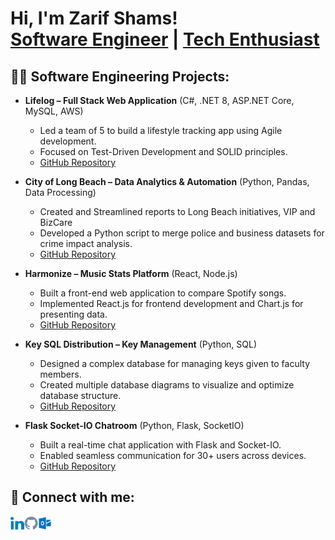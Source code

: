 # Hi, I'm Zarif Shams!<br>[Software Engineer](https://github.com/Zarifzz) | [Tech Enthusiast](https://www.linkedin.com/in/zarifshams/)

## 👨‍💻 Software Engineering Projects:

- **Lifelog – Full Stack Web Application** (C#, .NET 8, ASP.NET Core, MySQL, AWS)
  - Led a team of 5 to build a lifestyle tracking app using Agile development.
  - Focused on Test-Driven Development and SOLID principles.
  - [GitHub Repository](https://github.com/Peace491/Life-Log)

- **City of Long Beach – Data Analytics & Automation** (Python, Pandas, Data Processing)
  - Created and Streamlined reports to Long Beach initiatives, VIP and BizCare
  - Developed a Python script to merge police and business datasets for crime impact analysis.
  - [GitHub Repository](https://github.com/Zarifzz/CLB_PD_BL_Datamatching)

- **Harmonize – Music Stats Platform** (React, Node.js)
  - Built a front-end web application to compare Spotify songs.
  - Implemented React.js for frontend development and Chart.js for presenting data.
  - [GitHub Repository](https://github.com/PhongCao1407/Harmonize)

- **Key SQL Distribution – Key Management** (Python, SQL)
  - Designed a complex database for managing keys given to faculty members.
  - Created multiple database diagrams to visualize and optimize database structure.
  - [GitHub Repository](https://github.com/PhongCao1407/KeyHook)

- **Flask Socket-IO Chatroom** (Python, Flask, SocketIO)
  - Built a real-time chat application with Flask and Socket-IO.
  - Enabled seamless communication for 30+ users across devices.
  - [GitHub Repository](https://github.com/Zarifzz/web-socketio)


## 🤳 Connect with me:

[<img align="left" alt="Zarif Shams | LinkedIn" width="22px" src="svgs/linkedin.svg" />][linkedin]
[<img align="left" alt="Zarif Shams | GitHub" width="22px" src="svgs/github.svg" />][github]
[<img align="left" alt="Zarif Shams | Email" width="22px" src="svgs/outlook.svg" />][email]

[linkedin]: https://www.linkedin.com/in/zarifshams/
[github]: https://github.com/Zarifzz
[email]: mailto:zarifshams@outlook.com
